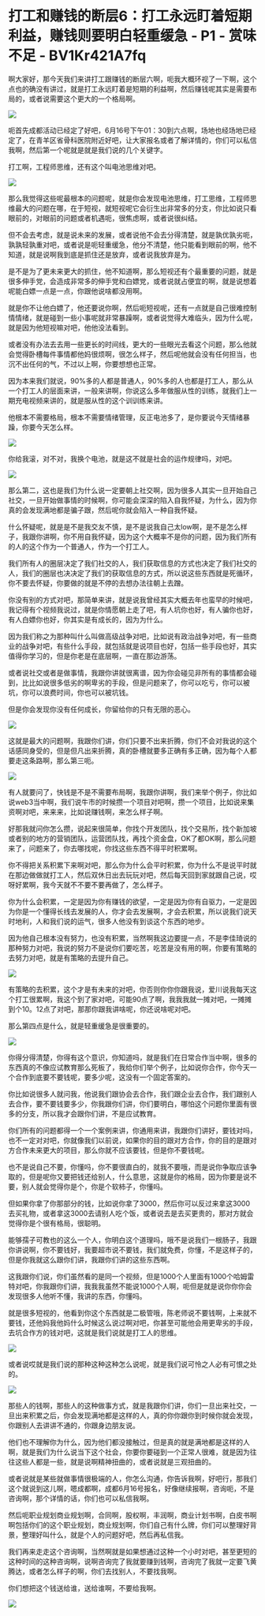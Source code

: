 # 打工和赚钱的断层6：打工永远盯着短期利益，赚钱则要明白轻重缓急 - P1 - 赏味不足 - BV1Kr421A7fq

啊大家好，那今天我们来讲打工跟赚钱的断层六啊，呃我大概环视了一下啊，这个点也的确没有讲过，就是打工永远盯着是短期的利益啊，然后赚钱呢其实是需要布局的，或者说需要这个更大的一个格局啊。



![](img/f0407db33e1d3343e077540c3ad879a5_1.png)

呃首先成都活动已经定了好吧，6月16号下午01：30到六点啊，场地也经场地已经定了，在青羊区省骨科医院附近好吧，让大家报名或者了解详情的，你们可以私信我啊，然后第一个呢就是就是我们说的几个关键字。

打工啊，工程师思维，还有这个叫电池思维对吧。

![](img/f0407db33e1d3343e077540c3ad879a5_3.png)

那么我觉得这些呢最根本的问题呢，就是你会发现电池思维，打工思维，工程师思维最大的问题在哪，在于短视，就短视呢它会衍生出非常多的分支，你比如说只看眼前的，对眼前的问题或者机遇呃，很焦虑啊，或者说很纠结。

但不会去考虑，就是说未来的发展，或者说他不会去分得清楚，就是孰优孰劣呃，孰孰轻孰重对吧，或者说是呃轻重缓急，他分不清楚，他只能看到眼前的啊，他不知道，就是说啊我到底是抓住还是放弃，或者说我放弃是为。

是不是为了更未来更大的抓住，他不知道啊，那么短视还有个最重要的问题，就是很多伸手党，会造成非常多的伸手党和白嫖党，或者说就占便宜的啊，就是说想着呢能白嫖一点是一点，你跟他说啥都没用啊。

就是你不让他白嫖了，他还要说你啊，然后呃短视呢，还有一点就是自己很难控制情情绪，就是碰到一些小事呢就非常暴躁啊，或者说觉得大难临头，因为什么呢，就是因为他短视嘛对吧，他他没法看到。

或者没有办法去去用一些更长的时间线，更大的一些眼光去看这个问题，那么他就会觉得卧槽每件事情都他妈很烦啊，很怎么样子，然后呢他就会没有任何担当，也沉不出任何的气，不过以上啊，你要想想也正常。

因为本来我们就说，90%多的人都是普通人，90%多的人也都是打工人，那么从一个打工人的层面来讲，一般来讲啊，你说这么多年做服从性的训练，就我们上一期充电视频来讲的，就是服从性的这个训训练来讲。

他根本不需要格局，根本不需要情绪管理，反正电池多了，是你要说今天情绪暴躁，你要今天怎么样。

![](img/f0407db33e1d3343e077540c3ad879a5_5.png)

你给我滚，对不对，我换个电池，就是这不就是社会的运作规律吗，对吧。

![](img/f0407db33e1d3343e077540c3ad879a5_7.png)

那么第二，这也是我们为什么说一定要朝上社交啊，因为很多人其实一旦开始自己社交，一旦开始做事情的时候啊，你可能会深深的陷入自我怀疑，为什么，因为你真的会发现满地都是骗子跟，然后呢你就会陷入一种自我怀疑。

什么怀疑呢，就是是不是我交友不慎，是不是说我自己太low啊，是不是怎么样子，我跟你讲啊，你不用自我怀疑，因为这个大概率不是你的问题，因为我们所有的人的这个作为一个普通人，作为一个打工人。

我们所有人的圈层决定了我们社交的人，我们获取信息的方式也决定了我们社交的人，我们的圈层也决决定了我们的获取信息的方式，所以说这些东西就是死循环，你不要去怀疑，你要做的就是不停的去想办法往朝上去蹭。

你没有别的方式对吧，那简单来讲，就是说我曾经其实大概去年也蛮早的时候吧，我记得有个视频我说过，就是你情愿朝上走了吧，有人坑你也好，有人骗你也好，有人白嫖你也好，你其实是有成长的，因为为什么。

因为我们称之为那种叫什么叫做高级战争对吧，比如说有政治战争对吧，有一些商业的战争对吧，有些什么手段，就包括就是说项目也好，包括一些手段也好，其实值得你学习的，但是你老是在底层啊，一直在那边游荡。

或者说社交或者是做事情，我跟你讲就很离谱，因为你会碰见非所有的事情都会碰到，比比如说很多低劣的啊卑劣的手段，但是问题来了，你可以吃亏，你可以被坑，你可以浪费时间，你也可以被坑钱。

但是你会发现你没有任何成长，你留给你的只有无限的恶心。

![](img/f0407db33e1d3343e077540c3ad879a5_9.png)

这就是最大的问题啊，我跟你们讲，你们只要不出来折腾，你们不会对我说的这个话感同身受的，但是但凡出来折腾，真的卧槽就要多正确有多正确，因为每个人都要走这条路啊，那么第三呃。



![](img/f0407db33e1d3343e077540c3ad879a5_11.png)

有人就要问了，快钱是不是不需要布局啊，我跟你讲啊，我们来举个例子，你比如说web3当中啊，我们说牛市的时候攒一个项目对吧啊，攒一个项目，比如说来集资啊对吧，来来来，比如说赚钱啊，来怎么样子啊。

好那我就问你怎么攒，说起来很简单，你找个开发团队，找个交易所，找个新加坡或者别的地方的营销团队，运营团队找，再找个资金盘，OK了都OK啊，那么问题来了，问题来了，你去哪找呢，你找这些东西不得平时积累啊。

你不得把关系积累下来啊对吧，那么你为什么会平时积累，你为什么不是说平时就在那边做做就打工人，然后双休日出去玩玩对吧，然后每天回到家就跟自己说，哎呀好累啊，我今天就不不要不要再做了，怎么样子。

你为什么会积累，一定是因为你有赚钱的欲望，一定是因为你有自驱力，一定是因为你是一个懂得长线去发展的人，你才会去发展啊，才会去积累，所以说我们说天时地利，人和我们说的运气，很多人他没有到谈这个东西的地步。

因为他自己根本没有努力，也没有积累，当然啊我这边要提一点，不是李佳琦说的那种努力对吧，我说的努力不是说你们要吃苦，吃苦是没有用的啊，你要有策略的去努力对吧，就是有策略的去提升自己。



![](img/f0407db33e1d3343e077540c3ad879a5_13.png)

有策略的去积累，这个才是有未来的对吧，你否则你你你跟我说，爱川说我每天这个打工很累啊，我这个到了家对吧，可能90点了啊，我我我就一摊对吧，一摊摊到个10。12点了对吧，那那你跟我讲啥呢，你还说啥呢对吧。

那么第四点是什么，就是轻重缓急是很重要的。

![](img/f0407db33e1d3343e077540c3ad879a5_15.png)

你得分得清楚，你得有这个意识，你知道吗，就是我们在日常合作当中啊，很多的东西真的不像应试教育那么死板了，我给你们举个例子，比如说你合作，你今天一个合作到底要不要钱呢，要多少呢，这没有一个固定答案的。

你比如说很多人就问我，他说我们跟协会去合作，我们跟企业去合作，我们跟别人去合作，要不要钱要多少，你我跟你们讲，你们要明白，哪怕这个问题你里面有很多的分支，所以我才会跟你们讲，不是应试教育。

你们所有的问题都得一个一个案例来讲，你通用来讲，我跟你们讲好，要钱对吗，也不一定对对吧，你就像我们以前说，如果你的目的跟对方合作，你的目的是跟对方合作未来更大的项目，那么你就不应该要钱，但是你不要钱呢。

也不是说自己不要，你懂吗，你不要很直白的，就我不要哦，而是说你争取应该争取的，但是呢你又要把钱还给别人，什么意思，这就是你的格局，因为你要是说不要，别人就会觉得你是个，你是个软柿子，你懂吗。

但如果你拿了你那部分的钱，比如说你拿了3000，然后你可以反过来拿这3000去买礼物，或者拿这3000去请别人吃个饭，或者说去是去买更贵的，那对方就会觉得你是个很有格局，很聪明。

能够孺子可教也的这么一个人，你明白这个道理吗，哦不是说我们一根肠子，我跟你讲说啊，你不要钱好，我要超市说不要钱，我们就免费，你懂，不是这样子的，但是你我就这么跟你们讲，我跟你们讲的这些东西啊。

这我跟你们说，你们虽然看的是同一个视频，但是1000个人里面有1000个哈姆雷特对吧，你我跟你们讲，我我我虽然不能说1000个人啊，呃但是就是说你你你会发现很多人他听不懂，我讲的东西，你懂吗。

就是很多短视的，他看到你这个东西就是二极管哦，陈老师说不要钱啊，上来就不要钱，还他妈我他妈什么时候这么说过啊对吧，你甚至可能他会用更卑劣的手段，去坑合作方的钱对吧，这就是我们说就是打工人的思维。



![](img/f0407db33e1d3343e077540c3ad879a5_17.png)

或者说哎就是我们说的那种这种这种怎么说呢，就是我们说可怜之人必有可恨之处的。

![](img/f0407db33e1d3343e077540c3ad879a5_19.png)

那些人的钱啊，那些人的这种做事方式，就是我跟你们讲，你们一旦出来社交，一旦出来积累之后，你会发现满地都是这样的人，真的你你跟你到时候你就会发现，你跟别人去讲讲不通的，你跟身边朋友说。

他们也不理解你为什么，因为他们都没接触过，但是真的就是满地都是这样的人啊，就是我们为什么说当下这个社会，你要你要碰到一个正常人很难，就是因为往往这些人都是一些，就是说啊精神扭曲的，或者说就是三观扭曲的。

或者说就是某些就做事情很极端的人，你怎么沟通，你告诉我啊，好吧行，那我们这个就说到这儿啊，嗯成都啊，成都6月16号报名，好像继续报啊，咨询呃，不是咨询啊，那个详情的话，你们也可以私信我啊。

然后呃职业规划商业规划啊，合同啊，股权啊，丰润啊，商业计划书啊，白皮书啊啊包括你们的这个职业规划，商业规划啊，你们自己有什么牌，你们可以整理好背景，整理好叫什么，就是个人的问题好吧，然后再私信我。

我们再来走走这个咨询啊，当然啊就是如果想通过这种一个小时对吧，甚至更短的这种时间的这种咨询啊，说啊咨询完了我就要赚到钱啊，咨询完了我就一定要飞黄腾达，或者怎么样子的啊，你们去找别人，不要找我啊。

你们想把这个钱送给谁，送给谁啊，不要给我啊。

![](img/f0407db33e1d3343e077540c3ad879a5_21.png)